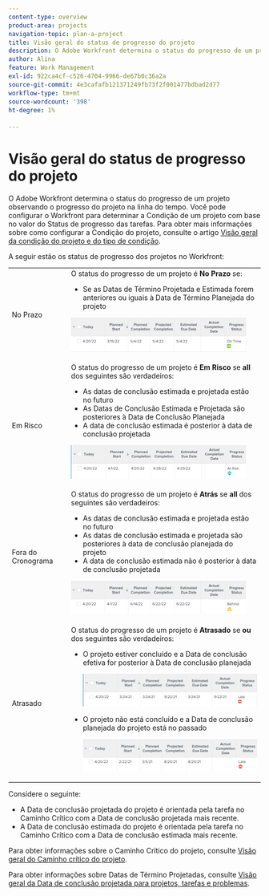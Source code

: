 ```yaml
---
content-type: overview
product-area: projects
navigation-topic: plan-a-project
title: Visão geral do status de progresso do projeto
description: O Adobe Workfront determina o status do progresso de um projeto observando o progresso do projeto na linha do tempo. Você pode configurar o Workfront para determinar a Condição de um projeto com base no valor do Status de progresso das tarefas. Saiba mais sobre o Status de progresso do projeto neste artigo.
author: Alina
feature: Work Management
exl-id: 922ca4cf-c526-4704-9966-de67b0c36a2a
source-git-commit: 4e3cafafb121371249fb73f2f001477bdbad2d77
workflow-type: tm+mt
source-wordcount: '398'
ht-degree: 1%

---
```


# Visão geral do status de progresso do projeto

<!--Audited: 12/2023-->

O Adobe Workfront determina o status do progresso de um projeto observando o progresso do projeto na linha do tempo. Você pode configurar o Workfront para determinar a Condição de um projeto com base no valor do Status de progresso das tarefas. Para obter mais informações sobre como configurar a Condição do projeto, consulte o artigo [Visão geral da condição do projeto e do tipo de condição](../../../manage-work/projects/manage-projects/project-condition-and-condition-type.md).

A seguir estão os status de progresso dos projetos no Workfront:

<table style="table-layout:auto"> 
 <col> 
 <col> 
 <tbody> 
  <tr> 
   <td>No Prazo</td> 
   <td> O status do progresso de um projeto é <strong>No Prazo</strong> se:<ul><li>Se as Datas de Término Projetada e Estimada forem anteriores ou iguais à Data de Término Planejada do projeto</li></ul> <p> <img src="assets/project-on-time-progress-status-350x69.png" style="width: 350;height: 69;"> </p> </td> 
  </tr> 
  <tr> 
   <td>Em Risco</td> 
   <td> O status do progresso de um projeto é <strong>Em Risco</strong> se <strong>all</strong> dos seguintes são verdadeiros:<ul><li>As datas de conclusão estimada e projetada estão no futuro</li><li> As Datas de Conclusão Estimada e Projetada são posteriores à Data de Conclusão Planejada</li><li> A data de conclusão estimada é posterior à data de conclusão projetada</li></ul><p> <img src="assets/project-at-risk-progress-status-350x67.png" style="width: 350;height: 67;"> </p> </td> 
  </tr> 
  <tr> 
   <td>Fora do Cronograma</td> 
   <td> O status do progresso de um projeto é <strong>Atrás</strong> se <strong>all</strong> dos seguintes são verdadeiros:<ul><li>As datas de conclusão estimada e projetada estão no futuro</li><li> As datas de conclusão estimada e projetada são posteriores à data de conclusão planejada do projeto</li><li> A data de conclusão estimada não é posterior à data de conclusão projetada</li></ul> <p> <img src="assets/project-behind-progress-status-350x67.png" style="width: 350;height: 67;"> </p> </td> 
  </tr> 
  <tr> 
   <td>Atrasado</td> 
   <td> 
     O status do progresso de um projeto é <strong>Atrasado</strong> se <strong>ou</strong> dos seguintes são verdadeiros:<ul><li>O projeto estiver concluído e a Data de conclusão efetiva for posterior à Data de conclusão planejada <p> <img src="assets/project-late-progress-status-350x66.png" style="width: 350;height: 66;"> </p> </li> 
     <li> <p>O projeto não está concluído e a Data de conclusão planejada do projeto está no passado <p> <img src="assets/project-late-progress-status-incomplete-status-350x66.png" style="width: 350;height: 66;"> </p> </li> 
    </ul> </td> 
  </tr> 
 </tbody> 
</table>

Considere o seguinte:

* A Data de conclusão projetada do projeto é orientada pela tarefa no Caminho Crítico com a Data de conclusão projetada mais recente.
* A Data de conclusão estimada do projeto é orientada pela tarefa no Caminho Crítico com a Data de conclusão estimada mais recente.

Para obter informações sobre o Caminho Crítico do projeto, consulte [Visão geral do Caminho crítico do projeto](../../../manage-work/tasks/manage-tasks/critical-path.md).

Para obter informações sobre Datas de Término Projetadas, consulte [Visão geral da Data de conclusão projetada para projetos, tarefas e problemas](../../../manage-work/projects/planning-a-project/project-projected-completion-date.md).
